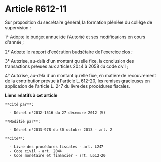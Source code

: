 # Article R612-11

Sur proposition du secrétaire général, la formation plénière du collège de supervision : 

1° Adopte le budget annuel de l'Autorité et ses modifications en cours d'année ; 

2° Adopte le rapport d'exécution budgétaire de l'exercice clos ; 

3° Autorise, au-delà d'un montant qu'elle fixe, la conclusion des transactions prévues aux articles 2044 à 2058 du code
civil ; 

4° Autorise, au-delà d'un montant qu'elle fixe, en matière de recouvrement de la contribution prévue à l'article L. 612-20,
les remises gracieuses en application de l'article L. 247 du livre des procédures fiscales.

**Liens relatifs à cet article**

	**Cité par**:

	  - Décret n°2012-1516 du 27 décembre 2012 (V)

	**Modifié par**:

	  - Décret n°2013-978 du 30 octobre 2013 - art. 2

	**Cite**:

	  - Livre des procédures fiscales - art. L247
	  - Code civil - art. 2044
	  - Code monétaire et financier - art. L612-20
